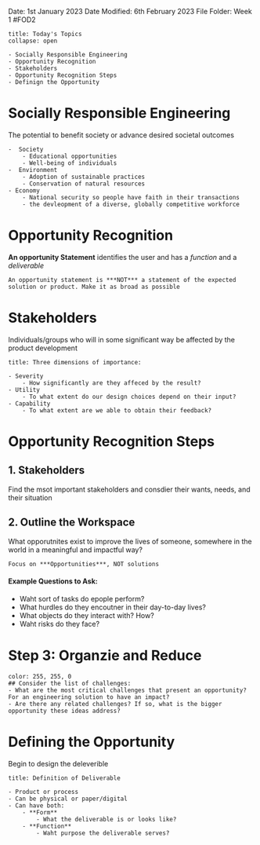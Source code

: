 Date: 1st January 2023
Date Modified: 6th February 2023
File Folder: Week 1
#FOD2  

```ad-abstract
title: Today's Topics
collapse: open

- Socially Responsible Engineering
- Opportunity Recognition
- Stakeholders
- Opportunity Recognition Steps
- Definign the Opportunity

```


# Socially Responsible Engineering

The potential to benefit society or advance desired societal outcomes

```ad-example
-  Society
	- Educational opportunities
	- Well-being of individuals
-  Environment
	- Adoption of sustainable practices
	- Conservation of natural resources
- Economy
	- National security so people have faith in their transactions
	- the devleopment of a diverse, globally competitive workforce
```

# Opportunity Recognition

**An opportunity Statement** identifies the user and has a _function_ and a *deliverable*

```ad-important
An opportunity statement is ***NOT*** a statement of the expected solution or product. Make it as broad as possible
```

# Stakeholders

Individuals/groups who will in some significant way be affected by the product development

```ad-tldr
title: Three dimensions of importance:

- Severity
	- How significantly are they affeced by the result?
- Utility
	- To what extent do our design choices depend on their input?
- Capability
	- To what extent are we able to obtain their feedback?
```

# Opportunity Recognition Steps

## 1. Stakeholders

Find the msot important stakeholders and consdier their wants, needs, and their situation

## 2. Outline the Workspace

What opporutnites exist to improve the lives of someone, somewhere in the world in a meaningful and impactful way?

```ad-warning
Focus on ***Opportunities***, NOT solutions
```

#### Example Questions to Ask:
- Waht sort of tasks do epople perform?
- What hurdles do they encoutner in their day-to-day lives?
- What objects do they interact with? How?
- Waht risks do they face?

# Step 3: Organzie and Reduce

```ad-example
color: 255, 255, 0
## Consider the list of challenges:
- What are the most critical challenges that present an opportunity? For an engineering solution to have an impact?
- Are there any related challenges? If so, what is the bigger opportunity these ideas address?
```

# Defining the Opportunity

Begin to design the deleverible

```ad-abstract
title: Definition of Deliverable

- Product or process
- Can be physical or paper/digital
- Can have both:
	- **Form**
		- What the deliverable is or looks like?
	- **Function**
		- Waht purpose the deliverable serves?
```